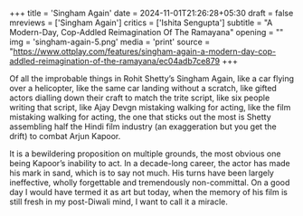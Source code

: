 +++
title = 'Singham Again'
date = 2024-11-01T21:26:28+05:30
draft = false
mreviews = ['Singham Again']
critics = ['Ishita Sengupta']
subtitle = "A Modern-Day, Cop-Addled Reimagination Of The Ramayana"
opening = ""
img = 'singham-again-5.png'
media = 'print'
source = "https://www.ottplay.com/features/singham-again-a-modern-day-cop-addled-reimagination-of-the-ramayana/ec04adb7ce879
+++

Of all the improbable things in Rohit Shetty’s Singham Again, like a car flying over a helicopter, like the same car landing without a scratch, like gifted actors dialling down their craft to match the trite script, like six people writing that script, like Ajay Devgn mistaking walking for acting, like the film mistaking walking for acting, the one that sticks out the most is Shetty assembling half the Hindi film industry (an exaggeration but you get the drift) to combat Arjun Kapoor.

It is a bewildering proposition on multiple grounds, the most obvious one being Kapoor’s inability to act. In a decade-long career, the actor has made his mark in sand, which is to say not much. His turns have been largely ineffective, wholly forgettable and tremendously non-committal. On a good day I would have termed it as art but today, when the memory of his film is still fresh in my post-Diwali mind, I want to call it a miracle.
